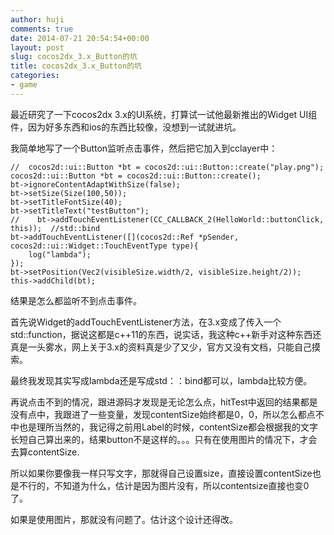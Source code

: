 ```yaml
---
author: huji
comments: true
date: 2014-07-21 20:54:54+00:00
layout: post
slug: cocos2dx_3.x_Button的坑
title: cocos2dx_3.x_Button的坑
categories:
- game
---
```

最近研究了一下cocos2dx 3.x的UI系统，打算试一试他最新推出的Widget UI组件，因为好多东西和ios的东西比较像，没想到一试就进坑。

我简单地写了一个Button监听点击事件，然后把它加入到cclayer中：

    //	cocos2d::ui::Button *bt = cocos2d::ui::Button::create("play.png");
	cocos2d::ui::Button *bt = cocos2d::ui::Button::create();
	bt->ignoreContentAdaptWithSize(false);
    bt->setSize(Size(100,50));
    bt->setTitleFontSize(40);
    bt->setTitleText("testButton");
    //    bt->addTouchEventListener(CC_CALLBACK_2(HelloWorld::buttonClick, this));  //std::bind
    bt->addTouchEventListener([](cocos2d::Ref *pSender, cocos2d::ui::Widget::TouchEventType type){
        log("lambda");
    });
    bt->setPosition(Vec2(visibleSize.width/2, visibleSize.height/2));
    this->addChild(bt);

结果是怎么都监听不到点击事件。

首先说Widget的addTouchEventListener方法，在3.x变成了传入一个std::function，据说这都是c++11的东西，说实话，我这种c++新手对这种东西还真是一头雾水，网上关于3.x的资料真是少了又少，官方又没有文档，只能自己摸索。

最终我发现其实写成lambda还是写成std：：bind都可以，lambda比较方便。

再说点击不到的情况，跟进源码才发现是无论怎么点，hitTest中返回的结果都是没有点中，我跟进了一些变量，发现contentSize始终都是0，0，所以怎么都点不中也是理所当然的，我记得之前用Label的时候，contentSize都会根据我的文字长短自己算出来的，结果button不是这样的。。。只有在使用图片的情况下，才会去算contentSize.

所以如果你要像我一样只写文字，那就得自己设置size，直接设置contentSize也是不行的，不知道为什么，估计是因为图片没有，所以contentsize直接也变0了。

如果是使用图片，那就没有问题了。估计这个设计还得改。